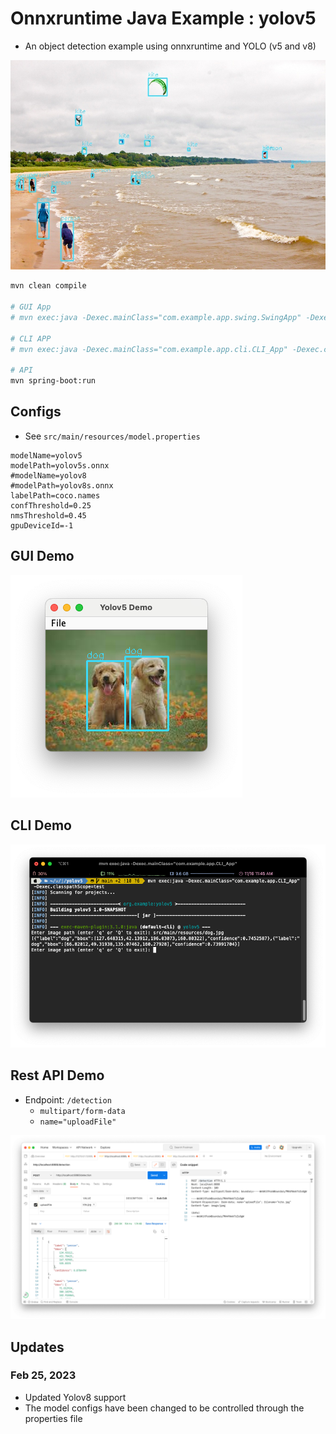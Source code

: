 # Onnxruntime Java Example : yolov5

- An object detection example using onnxruntime and YOLO (v5 and v8)

![](assets/predictions.jpg)

```bash
mvn clean compile

# GUI App
# mvn exec:java -Dexec.mainClass="com.example.app.swing.SwingApp" -Dexec.classpathScope=test

# CLI APP
# mvn exec:java -Dexec.mainClass="com.example.app.cli.CLI_App" -Dexec.classpathScope=test

# API 
mvn spring-boot:run
```

## Configs

- See `src/main/resources/model.properties`

```properties
modelName=yolov5
modelPath=yolov5s.onnx
#modelName=yolov8
#modelPath=yolov8s.onnx
labelPath=coco.names
confThreshold=0.25
nmsThreshold=0.45
gpuDeviceId=-1
```

## GUI Demo


![](assets/gui.png)

## CLI Demo

![](assets/cli.png)

## Rest API Demo

- Endpoint: `/detection`
  - `multipart/form-data`
  - `name="uploadFile"`

![](assets/api.png)

## Updates

### Feb 25, 2023

- Updated Yolov8 support
- The model configs have been changed to be controlled through the properties file
